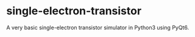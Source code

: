 # single-electron-transistor
A very basic single-electron transistor simulator in Python3 using PyQt6.
